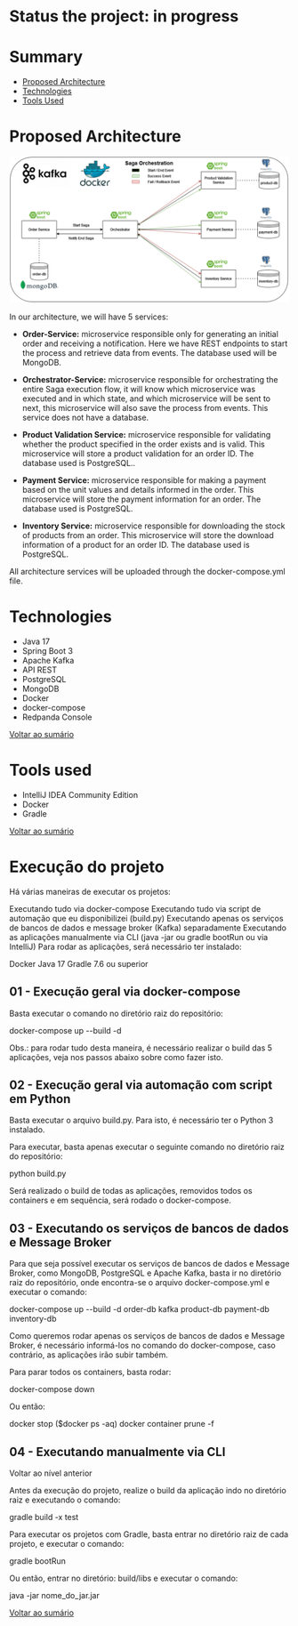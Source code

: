 # Status the project: in progress

# Summary 

- [Proposed Architecture](#ProposedArchitecture)
- [Technologies](#Technologies)
- [Tools Used](#Toolsused)
  
# Proposed Architecture

<picture>
  <source media="(prefers-color-scheme: dark)" srcset="https://github.com/kanttanhed/Microservices-Saga-orchestrated/blob/main/content/Architecture.png">
  <source media="(prefers-color-scheme: light)" srcset="https://github.com/kanttanhed/Microservices-Saga-orchestrated/blob/main/content/Architecture.png">
  <img alt="Shows an illustrated sun in light mode and a moon with stars in dark mode." src="https://github.com/kanttanhed/Microservices-Saga-orchestrated/blob/main/content/Architecture.png">
</picture>

In our architecture, we will have 5 services:

* **Order-Service:** microservice responsible only for generating an initial order and receiving a notification. Here we have REST endpoints to start the process and retrieve data from events. The database used will be MongoDB.

* **Orchestrator-Service:** microservice responsible for orchestrating the entire Saga execution flow, it will know which microservice was executed and in which state, and which microservice will be sent to next, this microservice will also save the process from events. This service does not have a database.

* **Product Validation Service:** microservice responsible for validating whether the product specified in the order exists and is valid. This microservice will store a product validation for an order ID. The database used is PostgreSQL..

* **Payment Service:** microservice responsible for making a payment based on the unit values and details informed in the order. This microservice will store the payment information for an order. The database used is PostgreSQL.

* **Inventory Service:** microservice responsible for downloading the stock of products from an order. This microservice will store the download information of a product for an order ID. The database used is PostgreSQL.

All architecture services will be uploaded through the docker-compose.yml file.

# Technologies
* Java 17
* Spring Boot 3
* Apache Kafka
* API REST
* PostgreSQL
* MongoDB
* Docker
* docker-compose
* Redpanda Console
  
[Voltar ao sumário](#Sumário)

# Tools used

* IntelliJ IDEA Community Edition
* Docker
* Gradle
  
[Voltar ao sumário](#Sumário)

# Execução do projeto

Há várias maneiras de executar os projetos:

Executando tudo via docker-compose
Executando tudo via script de automação que eu disponibilizei (build.py)
Executando apenas os serviços de bancos de dados e message broker (Kafka) separadamente
Executando as aplicações manualmente via CLI (java -jar ou gradle bootRun ou via IntelliJ)
Para rodar as aplicações, será necessário ter instalado:

Docker
Java 17
Gradle 7.6 ou superior

## 01 - Execução geral via docker-compose

Basta executar o comando no diretório raiz do repositório:

docker-compose up --build -d

Obs.: para rodar tudo desta maneira, é necessário realizar o build das 5 aplicações, veja nos passos abaixo sobre como fazer isto.

## 02 - Execução geral via automação com script em Python

Basta executar o arquivo build.py. Para isto, é necessário ter o Python 3 instalado.

Para executar, basta apenas executar o seguinte comando no diretório raiz do repositório:

python build.py

Será realizado o build de todas as aplicações, removidos todos os containers e em sequência, será rodado o docker-compose.

## 03 - Executando os serviços de bancos de dados e Message Broker

Para que seja possível executar os serviços de bancos de dados e Message Broker, como MongoDB, PostgreSQL e Apache Kafka, basta ir no diretório raiz do repositório, onde encontra-se o arquivo docker-compose.yml e executar o comando:

docker-compose up --build -d order-db kafka product-db payment-db inventory-db

Como queremos rodar apenas os serviços de bancos de dados e Message Broker, é necessário informá-los no comando do docker-compose, caso contrário, as aplicações irão subir também.

Para parar todos os containers, basta rodar:

docker-compose down

Ou então:

docker stop ($docker ps -aq) docker container prune -f

## 04 - Executando manualmente via CLI
Voltar ao nível anterior

Antes da execução do projeto, realize o build da aplicação indo no diretório raiz e executando o comando:

gradle build -x test

Para executar os projetos com Gradle, basta entrar no diretório raiz de cada projeto, e executar o comando:

gradle bootRun

Ou então, entrar no diretório: build/libs e executar o comando:

java -jar nome_do_jar.jar

[Voltar ao sumário](#Sumário)
